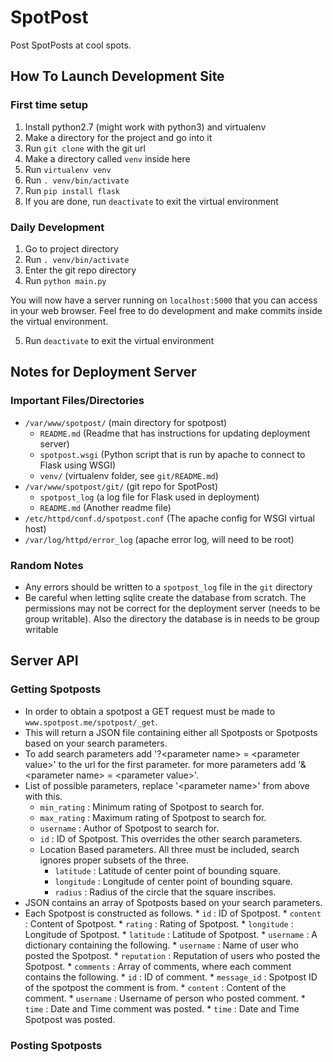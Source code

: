 SpotPost
========

Post SpotPosts at cool spots.

How To Launch Development Site
--------

### First time setup
1. Install python2.7 (might work with python3) and virtualenv
2. Make a directory for the project and go into it
3. Run `git clone` with the git url
4. Make a directory called `venv` inside here
5. Run `virtualenv venv`
6. Run `. venv/bin/activate`
7. Run `pip install flask`
8. If you are done, run `deactivate` to exit the virtual environment

### Daily Development
1. Go to project directory
2. Run `. venv/bin/activate`
3. Enter the git repo directory
4. Run `python main.py`

You will now have a server running on `localhost:5000` that you can access in
your web browser. Feel free to do development and make commits inside the
virtual environment.

5. Run `deactivate` to exit the virtual environment

Notes for Deployment Server
--------

###  Important Files/Directories

* `/var/www/spotpost/` (main directory for spotpost)
  * `README.md` (Readme that has instructions for updating deployment server)
  * `spotpost.wsgi` (Python script that is run by apache to connect to Flask
                     using WSGI)
  * `venv/` (virtualenv folder, see `git/README.md`)
* `/var/www/spotpost/git/` (git repo for SpotPost)
  * `spotpost_log` (a log file for Flask used in deployment)
  * `README.md` (Another readme file)
* `/etc/httpd/conf.d/spotpost.conf` (The apache config for WSGI virtual host)
* `/var/log/httpd/error_log` (apache error log, will need to be root)

### Random Notes

* Any errors should be written to a `spotpost_log` file in the `git` directory
* Be careful when letting sqlite create the database from scratch. The
  permissions may not be correct for the deployment server (needs to be group
  writable). Also the directory the database is in needs to be group writable

Server API
--------

### Getting Spotposts

* In order to obtain a spotpost a GET request must be made to `www.spotpost.me/spotpost/_get`.
* This will return a JSON file containing either all Spotposts or Spotposts based on your search parameters.
* To add search parameters add '?\<parameter name\> = \<parameter value\>' to the url for the first parameter.
  for more parameters add '&\<parameter name\> = \<parameter value\>'.
* List of possible parameters, replace '\<parameter name\>' from above with this.
	* `min_rating` : Minimum rating of Spotpost to search for.
	* `max_rating` : Maximum rating of Spotpost to search for.
	* `username`   : Author of Spotpost to search for.
	* `id`  	   : ID of Spotpost. This overrides the other search parameters.
	* Location Based parameters. All three must be included, search ignores proper subsets of the three.
		* `latitude`  : Latitude of center point of bounding square.
		* `longitude` : Longitude of center point of bounding square. 
		* `radius`    : Radius of the circle that the square inscribes.
* JSON contains an array of Spotposts based on your search parameters.
* Each Spotpost is constructed as follows.
		* `id` 		  	: ID of Spotpost.
		* `content`  	: Content of Spotpost.
		* `rating`   	: Rating of Spotpost.
		* `longitude`	: Longitude of Spotpost.
		* `latitude`  	: Latitude of Spotpost.
		* `username`  	: A dictionary containing the following.
			* `username`   : Name of user who posted the Spotpost.
			* `reputation` : Reputation of users who posted the Spotpost.
		* `comments`  	: Array of comments, where each comment contains the following.
			* `id`		   : ID of comment.
			* `message_id` : Spotpost ID of the spotpost the comment is from.
			* `content`    : Content of the comment.
			* `username`   : Username of person who posted comment.
			* `time`       : Date and Time comment was posted.
		* `time`		: Date and Time Spotpost was posted. 

### Posting Spotposts